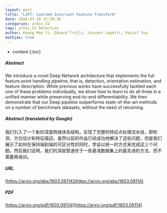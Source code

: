 ```yaml
---
layout: post
title: "LIFT: Learned Invariant Feature Transform"
date: 2016-07-29 15:29:39
categories: arXiv_CV
tags: arXiv_CV Detection
author: Kwang Moo Yi, Eduard Trulls, Vincent Lepetit, Pascal Fua
mathjax: true
---
```


* content
{:toc}

##### Abstract
We introduce a novel Deep Network architecture that implements the full feature point handling pipeline, that is, detection, orientation estimation, and feature description. While previous works have successfully tackled each one of these problems individually, we show how to learn to do all three in a unified manner while preserving end-to-end differentiability. We then demonstrate that our Deep pipeline outperforms state-of-the-art methods on a number of benchmark datasets, without the need of retraining.

##### Abstract (translated by Google)
我们引入了一个新的深度网络体系结构，实现了完整的特征点处理流水线，即检测，方位估计和特征描述。虽然以前的作品已经成功地解决了这些问题，但是我们展示了如何在保持端到端的可区分性的同时，学会以统一的方式来完成这三个问题。然后我们证明，我们的深层管道优于一些基准数据集上的最先进的方法，而不需要再培训。

##### URL
[https://arxiv.org/abs/1603.09114](https://arxiv.org/abs/1603.09114)

##### PDF
[https://arxiv.org/pdf/1603.09114](https://arxiv.org/pdf/1603.09114)

